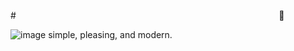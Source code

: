 #⠀⠀⠀⠀⠀⠀⠀⠀⠀⠀⠀⠀⠀⠀⠀⠀⠀⠀⠀⠀⠀⠀⠀⠀⠀⠀⠀⠀⠀⠀⠀⠀⠀⠀⠀⠀⠀⠀⠀⠀⠀🌙
<!-- ![image](https://github.com/user-attachments/assets/4ce4b532-e09b-484f-809d-1b81dc7f2776)> -->
![image](https://github.com/user-attachments/assets/1672c5a7-3408-4b6f-9a97-db2c6a509d5e)
simple, pleasing, and modern.
